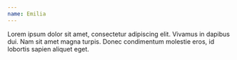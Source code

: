 ```yaml
---
name: Emilia
---
```

Lorem ipsum dolor sit amet, consectetur adipiscing elit. Vivamus in dapibus dui. Nam sit amet magna turpis. Donec condimentum molestie eros, id lobortis sapien aliquet eget.